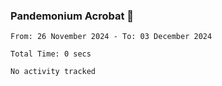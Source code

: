### Pandemonium Acrobat 🤸

<!--START_SECTION:waka-->

```all_time
From: 26 November 2024 - To: 03 December 2024

Total Time: 0 secs

No activity tracked
```

<!--END_SECTION:waka-->
